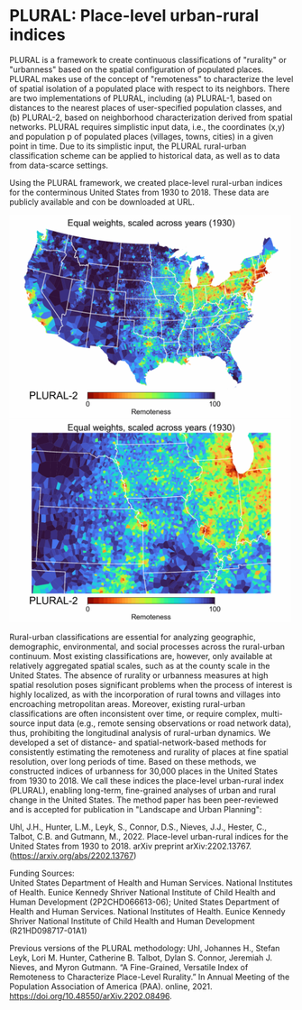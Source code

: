# PLURAL: Place-level urban-rural indices
  
PLURAL is a framework to create continuous classifications of "rurality" or "urbanness" based on the spatial configuration of populated places.
PLURAL makes use of the concept of "remoteness" to characterize the level of spatial isolation of a populated place with respect to its neighbors.
There are two implementations of PLURAL, including (a) PLURAL-1, based on distances to the nearest places of user-specified population classes, and (b) PLURAL-2, based on neighborhood characterization derived from spatial networks.
PLURAL requires simplistic input data, i.e., the coordinates (x,y) and population p of populated places (villages, towns, cities) in a given point in time. Due to its simplistic input, the PLURAL rural-urban classification scheme can be applied to historical data, as well as to data from data-scarce settings.

Using the PLURAL framework, we created place-level rural-urban indices for the conterminous United States from 1930 to 2018. These data are publicly available and con be downloaded at URL.

<img width="500" src="https://github.com/johannesuhl/plural/blob/main/inv750ms_PLURAL_2_scaled_across_years_equal_weights.gif"> <img width="500" src="https://github.com/johannesuhl/plural/blob/main/invSUBSET_750ms_PLURAL_2_scaled_across_years_equal_weights.gif">

Rural-urban classifications are essential for analyzing geographic, demographic, environmental, and social processes across the rural-urban continuum. Most existing classifications are, however, only available at relatively aggregated spatial scales, such as at the county scale in the United States. The absence of rurality or urbanness measures at high spatial resolution poses significant problems when the process of interest is highly localized, as with the incorporation of rural towns and villages into encroaching metropolitan areas. Moreover, existing rural-urban classifications are often inconsistent over time, or require complex, multi-source input data (e.g., remote sensing observations or road network data), thus, prohibiting the longitudinal analysis of rural-urban dynamics. We developed a set of distance- and spatial-network-based methods for consistently estimating the remoteness and rurality of places at fine spatial resolution, over long periods of time. Based on these methods, we constructed indices of urbanness for 30,000 places in the United States from 1930 to 2018. We call these indices the place-level urban-rural index (PLURAL), enabling long-term, fine-grained analyses of urban and rural change in the United States. The method paper has been peer-reviewed and is accepted for publication in "Landscape and Urban Planning":

Uhl, J.H., Hunter, L.M., Leyk, S., Connor, D.S., Nieves, J.J., Hester, C., Talbot, C.B. and Gutmann, M., 2022. Place-level urban-rural indices for the United States from 1930 to 2018. arXiv preprint arXiv:2202.13767. (https://arxiv.org/abs/2202.13767)

Funding Sources:  
United States Department of Health and Human Services. National Institutes of Health. Eunice Kennedy Shriver National Institute of Child Health and Human Development (2P2CHD066613-06); United States Department of Health and Human Services. National Institutes of Health. Eunice Kennedy Shriver National Institute of Child Health and Human Development (R21HD098717-01A1) 

Previous versions of the PLURAL methodology:
Uhl, Johannes H., Stefan Leyk, Lori M. Hunter, Catherine B. Talbot, Dylan S. Connor, Jeremiah J. Nieves, and Myron Gutmann. “A Fine-Grained, Versatile Index of Remoteness to Characterize Place-Level Rurality.” In Annual Meeting of the Population Association of America (PAA). online, 2021. https://doi.org/10.48550/arXiv.2202.08496.
